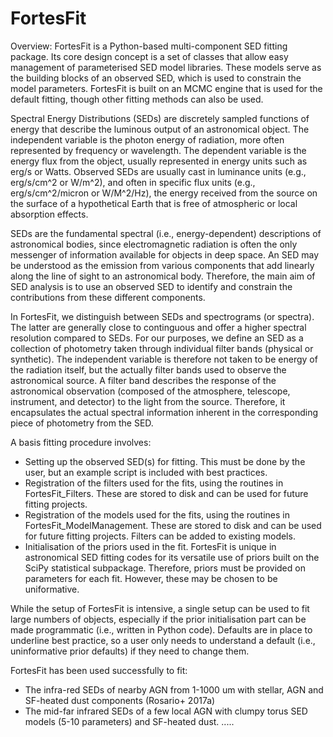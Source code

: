 # FortesFit

Overview: FortesFit is a Python-based multi-component SED fitting package. Its core design concept is a set of classes that allow easy management of parameterised SED model libraries. These models serve as the building blocks of an observed SED, which is used to constrain the model parameters. FortesFit is built on an MCMC engine that is used for the default fitting, though other fitting methods can also be used.

Spectral Energy Distributions (SEDs) are discretely sampled functions of energy that describe the luminous output of an astronomical object. The independent variable is the photon energy of radiation, more often represented by frequency or wavelength. The dependent variable is the energy flux from the object, usually represented in energy units such as erg/s or Watts. Observed SEDs are usually cast in luminance units (e.g., erg/s/cm^2 or W/m^2), and often in specific flux units (e.g., erg/s/cm^2/micron or W/M^2/Hz), the energy received from the source on the surface of a hypothetical Earth that is free of atmospheric or local absorption effects.

SEDs are the fundamental spectral (i.e., energy-dependent) descriptions of astronomical bodies, since electromagnetic radiation is often the only messenger of information available for objects in deep space. An SED may be understood as the emission from various components that add linearly along the line of sight to an astronomical body. Therefore, the main aim of SED analysis is to use an observed SED to identify and constrain the contributions from these different components.

In FortesFit, we distinguish between SEDs and spectrograms (or spectra). The latter are generally close to continguous and offer a higher spectral resolution compared to SEDs. For our purposes, we define an SED as a collection of photometry taken through individual filter bands (physical or synthetic). The independent variable is therefore not taken to be energy of the radiation itself, but the actually filter bands used to observe the astronomical source. A filter band describes the response of the astronomical observation (composed of the atmosphere, telescope, instrument, and detector) to the light from the source. Therefore, it encapsulates the actual spectral information inherent in the corresponding piece of photometry from the SED.

A basis fitting procedure involves:

  - Setting up the observed SED(s) for fitting. This must be done by the user, but an example script is included with best practices.
  - Registration of the filters used for the fits, using the routines in FortesFit_Filters. These are stored to disk and can be used for future fitting projects.
 - Registration of the models used for the fits, using the routines in FortesFit_ModelManagement. These are stored to disk and can be used for future fitting projects. Filters can be added to existing models.
 - Initialisation of the priors used in the fit. FortesFit is unique in astronomical SED fitting codes for its versatile use of priors built on the SciPy statistical subpackage. Therefore, priors must be provided on parameters for each fit. However, these may be chosen to be uniformative.
 
While the setup of FortesFit is intensive, a single setup can be used to fit large numbers of objects, especially if the prior initialisation part can be made programmatic (i.e., written in Python code). Defaults are in place to underline best practice, so a user only needs to understand a default (i.e., uninformative prior defaults) if they need to change them. 

FortesFit has been used successfully to fit:
  - The infra-red SEDs of nearby AGN from 1-1000 um with stellar, AGN and SF-heated dust components (Rosario+ 2017a)
  - The mid-far infrared SEDs of a few local AGN with clumpy torus SED models (5-10 parameters) and SF-heated dust.
  .....
